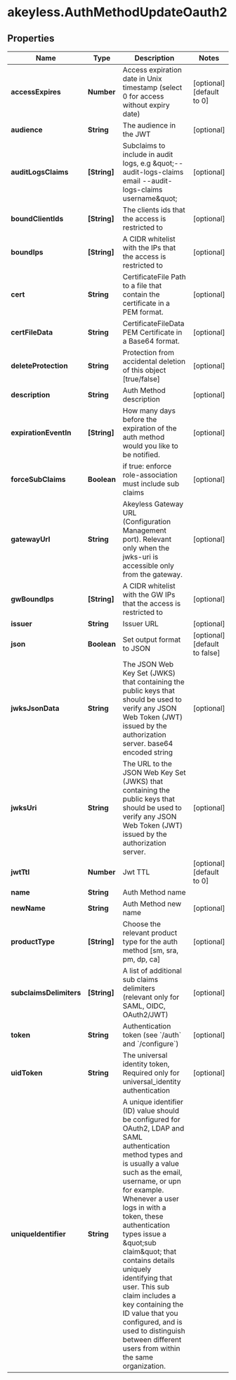 # akeyless.AuthMethodUpdateOauth2

## Properties

Name | Type | Description | Notes
------------ | ------------- | ------------- | -------------
**accessExpires** | **Number** | Access expiration date in Unix timestamp (select 0 for access without expiry date) | [optional] [default to 0]
**audience** | **String** | The audience in the JWT | [optional] 
**auditLogsClaims** | **[String]** | Subclaims to include in audit logs, e.g \&quot;--audit-logs-claims email --audit-logs-claims username\&quot; | [optional] 
**boundClientIds** | **[String]** | The clients ids that the access is restricted to | [optional] 
**boundIps** | **[String]** | A CIDR whitelist with the IPs that the access is restricted to | [optional] 
**cert** | **String** | CertificateFile Path to a file that contain the certificate in a PEM format. | [optional] 
**certFileData** | **String** | CertificateFileData PEM Certificate in a Base64 format. | [optional] 
**deleteProtection** | **String** | Protection from accidental deletion of this object [true/false] | [optional] 
**description** | **String** | Auth Method description | [optional] 
**expirationEventIn** | **[String]** | How many days before the expiration of the auth method would you like to be notified. | [optional] 
**forceSubClaims** | **Boolean** | if true: enforce role-association must include sub claims | [optional] 
**gatewayUrl** | **String** | Akeyless Gateway URL (Configuration Management port). Relevant only when the jwks-uri is accessible only from the gateway. | [optional] 
**gwBoundIps** | **[String]** | A CIDR whitelist with the GW IPs that the access is restricted to | [optional] 
**issuer** | **String** | Issuer URL | [optional] 
**json** | **Boolean** | Set output format to JSON | [optional] [default to false]
**jwksJsonData** | **String** | The JSON Web Key Set (JWKS) that containing the public keys that should be used to verify any JSON Web Token (JWT) issued by the authorization server. base64 encoded string | [optional] 
**jwksUri** | **String** | The URL to the JSON Web Key Set (JWKS) that containing the public keys that should be used to verify any JSON Web Token (JWT) issued by the authorization server. | [optional] 
**jwtTtl** | **Number** | Jwt TTL | [optional] [default to 0]
**name** | **String** | Auth Method name | 
**newName** | **String** | Auth Method new name | [optional] 
**productType** | **[String]** | Choose the relevant product type for the auth method [sm, sra, pm, dp, ca] | [optional] 
**subclaimsDelimiters** | **[String]** | A list of additional sub claims delimiters (relevant only for SAML, OIDC, OAuth2/JWT) | [optional] 
**token** | **String** | Authentication token (see &#x60;/auth&#x60; and &#x60;/configure&#x60;) | [optional] 
**uidToken** | **String** | The universal identity token, Required only for universal_identity authentication | [optional] 
**uniqueIdentifier** | **String** | A unique identifier (ID) value should be configured for OAuth2, LDAP and SAML authentication method types and is usually a value such as the email, username, or upn for example. Whenever a user logs in with a token, these authentication types issue a \&quot;sub claim\&quot; that contains details uniquely identifying that user. This sub claim includes a key containing the ID value that you configured, and is used to distinguish between different users from within the same organization. | 



